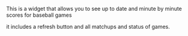 This is a widget that allows you to see up to date and minute by minute scores for baseball games

it includes a refresh button and all matchups and status of games.
